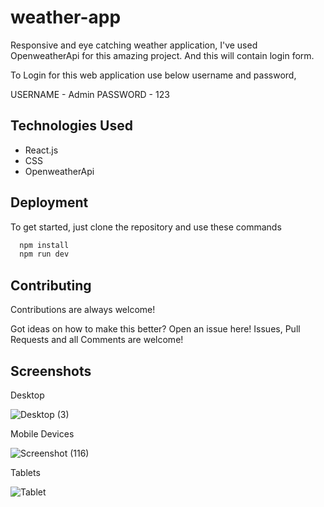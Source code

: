 
# weather-app

 Responsive and eye catching weather application, I've used OpenweatherApi for this amazing project. And this will contain login form.

To Login for this web application use below username and password,

USERNAME - Admin
PASSWORD - 123


## Technologies Used


 - React.js
 - CSS
 - OpenweatherApi


## Deployment

To get started, just clone the repository and use these commands

```bash
  npm install
  npm run dev
```


## Contributing

Contributions are always welcome!

Got ideas on how to make this better? Open an issue here! Issues, Pull Requests and all Comments are welcome!


## Screenshots

Desktop



![Desktop (3)](https://github.com/Shehan-Amarasinghe/weather-app/assets/141644101/92121304-2cfb-4820-9e5e-f5a3aee60605)



Mobile Devices



![Screenshot (116)](https://github.com/Shehan-Amarasinghe/weather-app/assets/141644101/19a307a8-3121-4f66-b879-d17a822125b2)



Tablets



![Tablet](https://github.com/Shehan-Amarasinghe/weather-app/assets/141644101/67394490-34a3-4802-aee9-193a9d6813d2)






